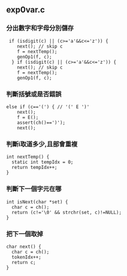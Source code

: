 ## exp0var.c

### 分出數字和字母分別儲存
```{r}
 if (isdigit(c) || (c>='a'&&c<='z')) {
    next(); // skip c
    f = nextTemp();
    genOp1(f, c);
  } if (isdigit(c) || (c>='a'&&c<='z')) {
    next(); // skip c
    f = nextTemp();
    genOp1(f, c);
```
### 判斷括號或是否錯誤
```{r}
else if (c=='(') { // '(' E ')'
    next();
    f = E();
    assert(ch()==')');
    next();
```
### 判斷i取道多少,且部會重複
```{r}
int nextTemp() {
  static int tempIdx = 0;
  return tempIdx++;
}
```
### 判斷下一個字元在哪
```{r}
int isNext(char *set) {
  char c = ch();
  return (c!='\0' && strchr(set, c)!=NULL);
}
```
### 把下一個取掉
```{r}
char next() {
  char c = ch();
  tokenIdx++;
  return c;
}
```
